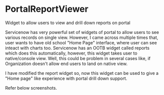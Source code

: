 # PortalReportViewer
Widget to allow users to view and drill down reports on portal

Servicenow has very powerful set of widgets of portal to allow users to see various records on single view.
However, I came across multiple times that, user wants to have old school "Home Page" interface, where user can see inteact with charts too.
Servicenow has an OOTB widget called reports which does this automatically, however, this widget takes user to native/console view.
Well, this could be problem in several cases like, if Organization doesn't allow end users to land on native view.

I have modified the report widget so, now this widget can be used to give a "Home page" like experience with portal drill down support.

Refer below screenshots.
